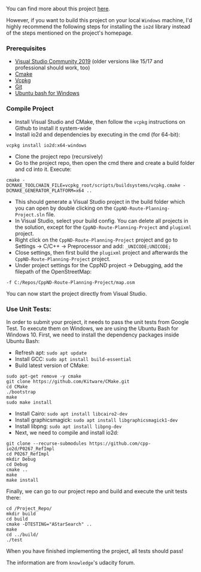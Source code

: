 You can find more about this project [here](https://github.com/udacity/CppND-Route-Planning-Project).

However, if you want to build this project on your local `Windows` machine, 
I'd highly recommend the following steps for installing the `io2d` library
instead of the steps mentioned on the project's homepage.

### Prerequisites
* [Visual Studio Community 2019](https://visualstudio.microsoft.com/) (older versions like 15/17 and professional should work, too)
* [Cmake](https://cmake.org/download)
* [Vcpkg](https://github.com/Microsoft/vcpkg)
* [Git](https://git-scm.com/downloads)
* [Ubuntu bash for Windows](https://www.howtogeek.com/249966/how-to-install-and-use-the-linux-bash-shell-on-windows-10)

### Compile Project
* Install Visual Studio and CMake, then follow the `vcpkg` instructions on Github to install it system-wide
* Install io2d and dependencies by executing in the cmd (for 64-bit): 
```
vcpkg install io2d:x64-windows
```
* Clone the project repo (recursively)
* Go to the project repo, then open the cmd there and create a build folder and cd into it. Execute: 
```
cmake -DCMAKE_TOOLCHAIN_FILE=vcpkg_root/scripts/buildsystems/vcpkg.cmake -DCMAKE_GENERATOR_PLATFORM=x64 ..
```
* This should generate a Visual Studio project in the build folder which you can open by double clicking on
the `CppND-Route-Planning-Project.sln` file.
* In Visual Studio, select your build config. You can delete all projects in the solution,
except for the `CppND-Route-Planning-Project` and `plugixml` project.
* Right click on the `CppND-Route-Planning-Project` project and go to Settings -> C/C++ -> Preprocessor and add: `_UNICODE;UNICODE;`
* Close settings, then first build the `plugixml` project and afterwards the `CppND-Route-Planning-Project` project.
* Under project settings for the CppND project -> Debugging, add the filepath of the OpenStreetMap: 
```
-f C:/Repos/CppND-Route-Planning-Project/map.osm
```
You can now start the project directly from Visual Studio.

### Use Unit Tests:
In order to submit your project, it needs to pass the unit tests from Google Test.
To execute them on Windows, we are using the Ubuntu Bash for Windows 10.
First, we need to install the dependency packages inside Ubuntu Bash:

* Refresh apt: `sudo apt update`
* Install GCC: `sudo apt install build-essential`
* Build latest version of CMake: 
```
sudo apt-get remove -y cmake
git clone https://github.com/Kitware/CMake.git 
cd CMake
./bootstrap
make
sudo make install
```
* Install Cairo: `sudo apt install libcairo2-dev`
* Install graphicsmagick: `sudo apt install libgraphicsmagick1-dev`
* Install libpng: `sudo apt install libpng-dev`
* Next, we need to compile and install io2d:
```
git clone --recurse-submodules https://github.com/cpp-io2d/P0267_RefImpl
cd P0267_RefImpl
mkdir Debug 
cd Debug
cmake .. 
make
make install
```

Finally, we can go to our project repo and build and execute the unit tests there:
```
cd /Project_Repo/ 
mkdir build 
cd build
cmake -DTESTING="AStarSearch" .. 
make
cd ../build/
./test
```
When you have finished implementing the project, all tests should pass!

The information are from `knowledge`'s udacity forum.
